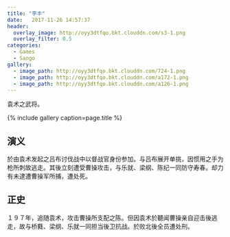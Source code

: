 ```yaml
---
title: "李丰"
date:   2017-11-26 14:57:37
header:
  overlay_image: http://oyy3dtfqo.bkt.clouddn.com/s3-1.png
  overlay_filter: 0.5
categories:
  - Games
  - Sango
gallery:
  - image_path: http://oyy3dtfqo.bkt.clouddn.com/724-1.png
  - image_path: http://oyy3dtfqo.bkt.clouddn.com/a172-1.png
  - image_path: http://oyy3dtfqo.bkt.clouddn.com/a126-1.png
---
```


袁术之武将。

{% include gallery caption=page.title %}

## 演义

於由袁术发起之吕布讨伐战中以督战官身份参加。与吕布展开单挑，因惯用之手为枪所刺故逃走。其後立刻遭受曹操攻击，与乐就、梁纲、陈纪一同防守寿春。却力有未逮遭曹操军所捕，遭处死。

## 正史

１９７年，追随袁术，攻击曹操所支配之陈。但因袁术於聽闻曹操亲自迎击後逃走，故与桥蕤、梁纲、乐就一同担当後卫抗战。於败北後全员遭处刑。